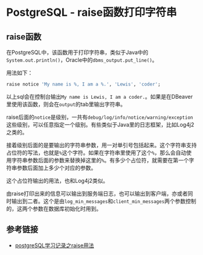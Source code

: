 # PostgreSQL - raise函数打印字符串

## raise函数

在PostgreSQL中，该函数用于打印字符串，类似于Java中的`System.out.println()`，Oracle中的`dbms_output.put_line()`。

用法如下：
<!--more-->
```sql
raise notice 'My name is %, I am a %.', 'Lewis', 'coder';
```

以上sql会在控制台输出`My name is Lewis, I am a coder.`。如果是在DBeaver里使用该函数，则会在`output`的tab里输出字符串。

raise后面的`notice`是级别，一共有`debug/log/info/notice/warning/exception`这些级别，可以任意指定一个级别。有些类似于Java里的日志框架，比如Log4j2之类的。

接着级别后面的是要输出的字符串参数，用一对单引号包括起来。这个字符串支持占位符的写法，也就是`%`这个字符。如果在字符串里使用了这个`%`，那么会自动使用字符串参数后面的参数来替换掉这里的`%`。有多少个占位符，就需要在第一个字符串参数后面加上多少个对应的参数。

这个占位符输出的用法，也和Log4j2类似。

由raise打印出来的信息可以输出到服务端日志，也可以输出到客户端，亦或者同时输出到二者。这个是由`log_min_messages`和`client_min_messages`两个参数控制的，这两个参数在数据库初始化时用到。

## 参考链接

* [postgreSQL学习记录之raise用法](https://blog.csdn.net/publishwy/article/details/9241387)